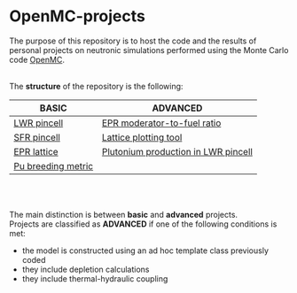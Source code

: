 # OpenMC-projects

The purpose of this repository is to host the code and the results of personal projects on neutronic simulations performed using the Monte Carlo code [OpenMC](https://openmc.org/).
<br></br>

The **structure** of the repository is the following:

|BASIC                                             |ADVANCED                                                          |
|--------------------------------------------------|------------------------------------------------------------------|
|[LWR pincell](./basic/LWR_pincell/)               |[EPR moderator-to-fuel ratio](./advanced/EPR_mod_fuel_ratio/)     |
|[SFR pincell](./basic/SFR_pincell/)               |[Lattice plotting tool](./advanced/EPR_lattice_table/)            |
|[EPR lattice](./basic/EPR_lattice/)               |[Plutonium production in LWR pincell](./advanced/LWR_pincell_Pu/) |
|[Pu breeding metric](./basic/Pu_breeding_metric/) |                                                                  |

<br></br>


The main distinction is between **basic** and **advanced** projects.\
Projects are classified as **ADVANCED** if one of the following conditions is met:
- the model is constructed using an ad hoc template class previously coded
- they include depletion calculations
- they include thermal-hydraulic coupling





